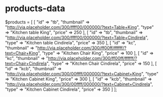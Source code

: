 # products-data

$products = [
    [
        "id" => "tb",
        "thumbnail" => "http://via.placeholder.com/300/ffff00/000000/?text=Table+King",
        "type" => "Kitchen table King",
        "price" => 250
    ],
    [
        "id" => "tb",
        "thumbnail" => "http://via.placeholder.com/300/ffff00/000000/?text=Table+Cindirela",
        "type" => "Kitchen table Cindirela",
        "price" => 350
    ],
    [
        "id" => "kc",
        "thumbnail" => "http://via.placeholder.com/300/ff00ff/ffffff/?text=Chair+King",
        "type" => "Kitchen Chair King",
        "price" => 100
    ],
    [
        "id" => "kc",
        "thumbnail" => "http://via.placeholder.com/300/ff00ff/ffffff/?text=Chair+Cindirela",
        "type" => "Kitchen Chair Cindirela",
        "price" => 150
    ],
    [
        "id" => "kcb",
        "thumbnail" => "http://via.placeholder.com/300/00ffff/000000/?text=Cabinet+King",
        "type" => "Kitchen Cabinet King",
        "price" => 300
    ],
    [
        "id" => "kcb",
        "thumbnail" => "http://via.placeholder.com/300/00ffff/000000/?text=Cabinet+Cindirela",
        "type" => "Kitchen Cabinet Cindirela",
        "price" => 350
    ]
];
